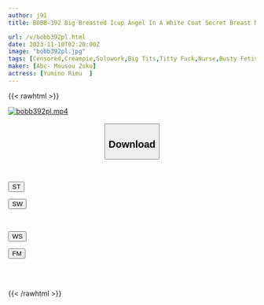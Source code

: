 ```yaml
---
author: j91
title: BOBB-392 Big Breasted Icup Angel In A White Coat Secret Breast Nursing That Starts With A Nurse Call Boin "Rimu Yumino" Box 2

url: /v/bobb392pl.html
date: 2023-11-10T02:20:00Z
image: "bobb392pl.jpg"
tags: [Censored,Creampie,Solowork,Big Tits,Titty Fuck,Nurse,Busty Fetish	 ]
maker: [Abc- Mousou Zoku]
actress: [Yumino Rimu  ]
---
```



{{< rawhtml >}}

<div class="video" data-videoid="r2lp6rYV0WtbVy8">
    <a href="javascript:;">
        <img src="https://my.j91.asia/v/bobb392pl.jpg" width="WIDTH" height="HEIGHT" alt="bobb392pl.mp4" loading="lazy">
    </a>
</div>

<script type="text/javascript" src="https://j91.asia/asset/on-demand-st.js"></script>

<br>
  <link rel="stylesheet" href="https://j91.asia/asset/bs5.css">
  
  <center>
  <button class="btn btn-primary" type="button" data-bs-toggle="collapse" data-bs-target=".multi-collapse" aria-expanded="false" aria-controls="multiCollapseExample1 multiCollapseExample2"><h2>Download</h2></button></center>
</p>
<div class="row">
  <div class="col">
    <div class="collapse multi-collapse" id="multiCollapseExample1">
      <div class="card card-body">
	      	      <br>
<div class="buttons">  
<p><a href="https://streamtape.to/v/r2lp6rYV0WtbVy8" target="_blank"><button class="btn-hover color-3"><i class="fa fa-download"></i> ST</button></a></p>
<p><a href="https://sfastwish.com/v1vhx2errawq" target="_blank"><button class="btn-hover color-2"><i class="fa fa-download"></i> SW</button></a></p></div>
    </div>
  </div>
</div>
  <div class="col">
    <div class="collapse multi-collapse" id="multiCollapseExample2">
      <div class="card card-body">
	      <br>
<div class="buttons">
<p><a href="javascript:;" target="_blank"><button class="btn-hover color-9"><i class="fa fa-download"></i> WS</button></a></p>
<p><a href="javascript:;" target="_blank"><button class="btn-hover color-8"><i class="fa fa-download"></i> FM</button></a></p></div>
<br><br>
      </div>
    </div>
  </div>
</div>

{{< /rawhtml >}}
